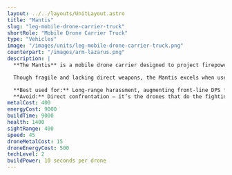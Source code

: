 ```yaml
---
layout: ../../layouts/UnitLayout.astro
title: "Mantis"
slug: "leg-mobile-drone-carrier-truck"
shortRole: "Mobile Drone Carrier Truck"
type: "Vehicles"
image: "/images/units/leg-mobile-drone-carrier-truck.png"
counterpart: "/images/arm-lazarus.png"
description: |
  **The Mantis** is a mobile drone carrier designed to project firepower from a safe distance. Once deployed, it launches a swarm of lightweight autonomous drones that harass enemy forces and pressure frontlines without exposing the Mantis itself.

  Though fragile and lacking direct weapons, the Mantis excels when used behind allied lines or in ambush setups where its drones can operate freely. Strategic positioning and timing are key — protect it, and it will multiply your field presence significantly.

  **Best used for:** Long-range harassment, augmenting front-line DPS from safety  
  **Avoid:** Direct confrontation — it’s the drones that do the fighting, not the carrier
metalCost: 400
energyCost: 9000
buildTime: 9000
health: 1400
sightRange: 400
speed: 45
droneMetalCost: 15 
droneEnergyCost: 500
techLevel: 2
buildPower: 10 seconds per drone
---
```

